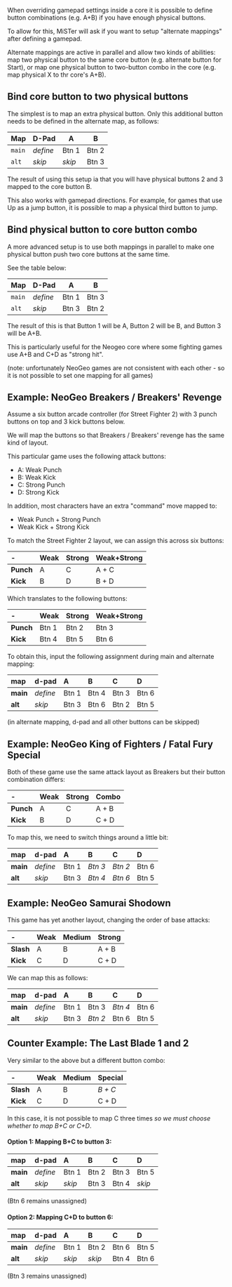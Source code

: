 When overriding gamepad settings inside a core it is possible to define button combinations (e.g. A+B) if you have enough physical buttons.

To allow for this, MiSTer will ask if you want to setup "alternate mappings" after defining a gamepad.

Alternate mappings are active in parallel and allow two kinds of abilities: map two physical button to the same core button (e.g. alternate button for Start), or map one physical button to two-button combo in the core (e.g. map physical X to thr core's A+B).

## Bind core button to two physical buttons

The simplest is to map an extra physical button. Only this additional button needs to be defined in the alternate map, as follows:

| Map      | D-Pad     | A      | B      |
| -------- | --------- | ------ | ------ |
| `main`   | _define_  | Btn 1  | Btn 2  |
| `alt`    | _skip_    | _skip_ | Btn 3  |

The result of using this setup ia that you will have physical buttons 2 and 3 mapped to the core button B.

This also works with gamepad directions. For example, for games that use Up as a jump button, it is possible to map a physical third button to jump.

## Bind physical button to core button combo

A more advanced setup is to use both mappings in parallel to make one physical button push two core buttons at the same time.

See the table below:

| Map      | D-Pad     | A      | B      |
| -------- | --------- | ------ | ------ |
| `main`   | _define_  | Btn 1  | Btn 3  |
| `alt`    | _skip_    | Btn 3  | Btn 2  |

The result of this is that Button 1 will be A, Button 2 will be B, and Button 3 will be A+B.

This is particularly useful for the Neogeo core where some fighting games use A+B and C+D as "strong hit".

(note: unfortunately NeoGeo games are not consistent with each other - so it is not possible to set one mapping for all games)

## Example: NeoGeo Breakers / Breakers' Revenge

Assume a six button arcade controller (for Street Fighter 2) with 3 punch buttons on top and 3 kick buttons below.

We will map the buttons so that Breakers / Breakers' revenge has the same kind of layout.

This particular game uses the following attack buttons:

* A: Weak Punch
* B: Weak Kick
* C: Strong Punch
* D: Strong Kick

In addition, most characters have an extra "command" move mapped to:

* Weak Punch + Strong Punch 
* Weak Kick + Strong Kick 

To match the Street Fighter 2 layout, we can assign this across six buttons:

| **-**   | **Weak** | **Strong** | **Weak+Strong** |
|:--------|:---------|:-----------|:----------------|
|**Punch**|    A     |  C         |   A + C         |
|**Kick** |    B     |  D         |   B + D         |

Which translates to the following buttons:

| **-**   | **Weak** | **Strong** | **Weak+Strong** |
|:--------|:---------|:-----------|:----------------|
|**Punch**|Btn 1     |  Btn 2     |   Btn 3         |
|**Kick** |Btn 4     |  Btn 5     |   Btn 6         |

To obtain this, input the following assignment during main and alternate mapping:

| **map** | **d-pad** | **A** | **B** | **C** | **D** |
|:--------|:----------|:------|:------|:------|:------|
|**main** |_define_   | Btn 1 | Btn 4 | Btn 3 | Btn 6 |
|**alt**  |_skip_     | Btn 3 | Btn 6 | Btn 2 | Btn 5 |

(in alternate mapping, d-pad and all other buttons can be skipped)

## Example: NeoGeo King of Fighters / Fatal Fury Special

Both of these game use the same attack layout as Breakers but their button combination differs:

| **-**   | **Weak** | **Strong** | **Combo**       |
|:--------|:---------|:-----------|:----------------|
|**Punch**|    A     |  C         |   A + B         |
|**Kick** |    B     |  D         |   C + D         |

To map this, we need to switch things around a little bit:

| **map** | **d-pad** | **A** | **B**   | **C**   | **D** |
|:--------|:----------|:------|:--------|:--------|:------|
|**main** |_define_   | Btn 1 | _Btn 3_ | _Btn 2_ | Btn 6 |
|**alt**  |_skip_     | Btn 3 | _Btn 4_ | _Btn 6_ | Btn 5 |

## Example: NeoGeo Samurai Shodown

This game has yet another layout, changing the order of base attacks:

| **-**   | **Weak** | **Medium** | **Strong**      |
|:--------|:---------|:-----------|:----------------|
|**Slash**|    A     |  B         |   A + B         |
|**Kick** |    C     |  D         |   C + D         |

We can map this as follows:

| **map** | **d-pad** | **A** | **B**   | **C**   | **D** |
|:--------|:----------|:------|:--------|:--------|:------|
|**main** |_define_   | Btn 1 |  Btn 3  | _Btn 4_ | Btn 6 |
|**alt**  |_skip_     | Btn 3 | _Btn 2_ |  Btn 6  | Btn 5 |

## Counter Example: The Last Blade 1 and 2

Very similar to the above but a different button combo:

| **-**   | **Weak** | **Medium** | **Special**     |
|:--------|:---------|:-----------|:----------------|
|**Slash**|    A     |  B         |   _B + C_       |
|**Kick** |    C     |  D         |   C + D         |

In this case, it is not possible to map C three times _so we must choose whether to map B+C or C+D_.

#### Option 1: Mapping B+C to button 3:

| **map** | **d-pad** | **A** | **B**   | **C**   | **D** |
|:--------|:----------|:------|:--------|:--------|:------|
|**main** |_define_   | Btn 1 |  Btn 2  |  Btn 3  | Btn 5 |
|**alt**  |_skip_     | _skip_| Btn 3   |  Btn 4  | _skip_|

(Btn 6 remains unassigned)

#### Option 2: Mapping C+D to button 6:

| **map** | **d-pad** | **A** | **B**   | **C**   | **D** |
|:--------|:----------|:------|:--------|:--------|:------|
|**main** |_define_   | Btn 1 |  Btn 2  |  Btn 6  | Btn 5 |
|**alt**  |_skip_     | _skip_| _skip_  |  Btn 4  | Btn 6|

(Btn 3 remains unassigned)
